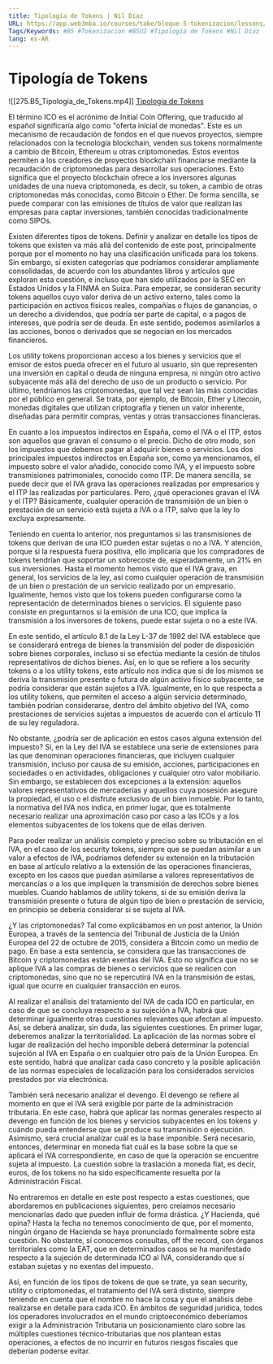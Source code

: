 ```yaml
---
title: Tipología de Tokens | Nil Díaz
URL: https://app.web3mba.io/courses/take/bloque-5-tokenizacion/lessons/39664307-2-2-tipologia-de-tokens-nil-diaz
Tags/Keywords: #B5 #Tokenizacion #B5U2 #Tipología de Tokens #Nil Díaz
lang: es-AR
---
```

# Tipología de Tokens
![[275.B5_Tipología_de_Tokens.mp4]]
[Tipologia de Tokens](https://app.web3mba.io?wvideo=z1m50fzvh2)

El término ICO es el acrónimo de Initial Coin Offering, que traducido al español significaría algo como "oferta inicial de monedas". Este es un mecanismo de recaudación de fondos en el que nuevos proyectos, siempre relacionados con la tecnología blockchain, venden sus tokens normalmente a cambio de Bitcoin, Ethereum u otras criptomonedas. Estos eventos permiten a los creadores de proyectos blockchain financiarse mediante la recaudación de criptomonedas para desarrollar sus operaciones. Esto significa que el proyecto blockchain ofrece a los inversores algunas unidades de una nueva criptomoneda, es decir, su token, a cambio de otras criptomonedas más conocidas, como Bitcoin o Ether. De forma sencilla, se puede comparar con las emisiones de títulos de valor que realizan las empresas para captar inversiones, también conocidas tradicionalmente como SIPOs.

Existen diferentes tipos de tokens. Definir y analizar en detalle los tipos de tokens que existen va más allá del contenido de este post, principalmente porque por el momento no hay una clasificación unificada para los tokens. Sin embargo, sí existen categorías que podríamos considerar ampliamente consolidadas, de acuerdo con los abundantes libros y artículos que exploran esta cuestión, e incluso que han sido utilizados por la SEC en Estados Unidos y la FINMA en Suiza. Para empezar, se consideran security tokens aquellos cuyo valor deriva de un activo externo, tales como la participación en activos físicos reales, compañías o flujos de ganancias, o un derecho a dividendos, que podría ser parte de capital, o a pagos de intereses, que podría ser de deuda. En este sentido, podemos asimilarlos a las acciones, bonos o derivados que se negocian en los mercados financieros.

Los utility tokens proporcionan acceso a los bienes y servicios que el emisor de estos pueda ofrecer en el futuro al usuario, sin que representen una inversión en capital o deuda de ninguna empresa, ni ningún otro activo subyacente más allá del derecho de uso de un producto o servicio. Por último, tendríamos las criptomonedas, que tal vez sean las más conocidas por el público en general. Se trata, por ejemplo, de Bitcoin, Ether y Litecoin, monedas digitales que utilizan criptografía y tienen un valor inherente, diseñadas para permitir compras, ventas y otras transacciones financieras.

En cuanto a los impuestos indirectos en España, como el IVA o el ITP, estos son aquellos que gravan el consumo o el precio. Dicho de otro modo, son los impuestos que debemos pagar al adquirir bienes o servicios. Los dos principales impuestos indirectos en España son, como ya mencionamos, el impuesto sobre el valor añadido, conocido como IVA, y el impuesto sobre transmisiones patrimoniales, conocido como ITP. De manera sencilla, se puede decir que el IVA grava las operaciones realizadas por empresarios y el ITP las realizadas por particulares. Pero, ¿qué operaciones gravan el IVA y el ITP? Básicamente, cualquier operación de transmisión de un bien o prestación de un servicio está sujeta a IVA o a ITP, salvo que la ley lo excluya expresamente.

Teniendo en cuenta lo anterior, nos preguntamos si las transmisiones de tokens que derivan de una ICO pueden estar sujetas o no a IVA. Y atención, porque si la respuesta fuera positiva, ello implicaría que los compradores de tokens tendrían que soportar un sobrecoste de, esperadamente, un 21% en sus inversiones. Hasta el momento hemos visto que el IVA grava, en general, los servicios de la ley, así como cualquier operación de transmisión de un bien o prestación de un servicio realizado por un empresario. Igualmente, hemos visto que los tokens pueden configurarse como la representación de determinados bienes o servicios. El siguiente paso consiste en preguntarnos si la emisión de una ICO, que implica la transmisión a los inversores de tokens, puede estar sujeta o no a este IVA.

En este sentido, el artículo 8.1 de la Ley L-37 de 1992 del IVA establece que se considerará entrega de bienes la transmisión del poder de disposición sobre bienes corporales, incluso si se efectúa mediante la cesión de títulos representativos de dichos bienes. Así, en lo que se refiere a los security tokens o a los utility tokens, este artículo nos indica que si de los mismos se deriva la transmisión presente o futura de algún activo físico subyacente, se podría considerar que están sujetos a IVA. Igualmente, en lo que respecta a los utility tokens, que permiten el acceso a algún servicio determinado, también podrían considerarse, dentro del ámbito objetivo del IVA, como prestaciones de servicios sujetas a impuestos de acuerdo con el artículo 11 de su ley reguladora.

No obstante, ¿podría ser de aplicación en estos casos alguna extensión del impuesto? Sí, en la Ley del IVA se establece una serie de extensiones para las que denominan operaciones financieras, que incluyen cualquier transmisión, incluso por causa de su emisión, acciones, participaciones en sociedades o en actividades, obligaciones y cualquier otro valor mobiliario. Sin embargo, se establecen dos excepciones a la extensión: aquellos valores representativos de mercaderías y aquellos cuya posesión asegure la propiedad, el uso o el disfrute exclusivo de un bien inmueble. Por lo tanto, la normativa del IVA nos indica, en primer lugar, que es totalmente necesario realizar una aproximación caso por caso a las ICOs y a los elementos subyacentes de los tokens que de ellas deriven.

Para poder realizar un análisis completo y preciso sobre su tributación en el IVA, en el caso de los security tokens, siempre que se puedan asimilar a un valor a efectos de IVA, podríamos defender su extensión en la tributación en base al artículo relativo a la extensión de las operaciones financieras, excepto en los casos que puedan asimilarse a valores representativos de mercancías o a los que impliquen la transmisión de derechos sobre bienes muebles. Cuando hablamos de utility tokens, si de su emisión deriva la transmisión presente o futura de algún tipo de bien o prestación de servicio, en principio se debería considerar si se sujeta al IVA.

¿Y las criptomonedas? Tal como explicábamos en un post anterior, la Unión Europea, a través de la sentencia del Tribunal de Justicia de la Unión Europea del 22 de octubre de 2015, considera a Bitcoin como un medio de pago. En base a esta sentencia, se considera que las transacciones de Bitcoin y criptomonedas están exentas del IVA. Esto no significa que no se aplique IVA a las compras de bienes o servicios que se realicen con criptomonedas, sino que no se repercutirá IVA en la transmisión de estas, igual que ocurre en cualquier transacción en euros.

Al realizar el análisis del tratamiento del IVA de cada ICO en particular, en caso de que se concluya respecto a su sujeción a IVA, habrá que determinar igualmente otras cuestiones relevantes que afectan al impuesto. Así, se deberá analizar, sin duda, las siguientes cuestiones. En primer lugar, deberemos analizar la territorialidad. La aplicación de las normas sobre el lugar de realización del hecho imponible deberá determinar la potencial sujeción al IVA en España o en cualquier otro país de la Unión Europea. En este sentido, habrá que analizar cada caso concreto y la posible aplicación de las normas especiales de localización para los considerados servicios prestados por vía electrónica.

También será necesario analizar el devengo. El devengo se refiere al momento en que el IVA será exigible por parte de la administración tributaria. En este caso, habrá que aplicar las normas generales respecto al devengo en función de los bienes y servicios subyacentes en los tokens y cuándo pueda entenderse que se produce su transmisión o ejecución. Asimismo, será crucial analizar cuál es la base imponible. Será necesario, entonces, determinar en moneda fiat cuál es la base sobre la que se aplicará el IVA correspondiente, en caso de que la operación se encuentre sujeta al impuesto. La cuestión sobre la traslación a moneda fiat, es decir, euros, de los tokens no ha sido específicamente resuelta por la Administración Fiscal.

No entraremos en detalle en este post respecto a estas cuestiones, que abordaremos en publicaciones siguientes, pero creíamos necesario mencionarlas dado que pueden influir de forma drástica. ¿Y Hacienda, qué opina? Hasta la fecha no tenemos conocimiento de que, por el momento, ningún órgano de Hacienda se haya pronunciado formalmente sobre esta cuestión. No obstante, sí conocemos consultas, off the record, con órganos territoriales como la EAT, que en determinados casos se ha manifestado respecto a la sujeción de determinada ICO al IVA, considerando que sí estaban sujetas y no exentas del impuesto.

Así, en función de los tipos de tokens de que se trate, ya sean security, utility o criptomonedas, el tratamiento del IVA será distinto, siempre teniendo en cuenta que el nombre no hace la cosa y que el análisis debe realizarse en detalle para cada ICO. En ámbitos de seguridad jurídica, todos los operadores involucrados en el mundo criptoeconómico deberíamos exigir a la Administración Tributaria un posicionamiento claro sobre las múltiples cuestiones técnico-tributarias que nos plantean estas operaciones, a efectos de no incurrir en futuros riesgos fiscales que deberían poderse evitar.